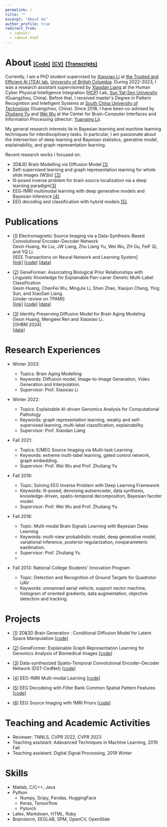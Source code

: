 ```yaml
---
permalink: /
title: ""
excerpt: "About me"
author_profile: true
redirect_from: 
  - /about/
  - /about.html
---
```

<!-- https://www.researchgate.net/profile/Wei_Wu54 -->

About  [<font size=3>[Code]</font>](https://github.com/gexinh) [<font size=3>[CV]</font>](files/cv_gexin.pdf) [<font size=3>[Transcripts]</font>](files/transcripts.pdf)  
======
Currently, I am a PhD student supervised by [Xiaoxiao Li](https://tea.ece.ubc.ca/) at [the Trusted and Efficient AI (TEA) lab](https://tea.ece.ubc.ca/), [University of British Columbia](https://www.ubc.ca/). 
During 2022-2023, I was a research assistant supervisored by [Xiaodan Liang](https://lemondan.github.io/) at the Human Cyber Physical Intelligence Integration ([HCP](https://www.sysu-hcp.net/)) Lab, [Sun Yat-Sen University](https://www.sysu.edu.cn/index.htm) (Guangzhou, China). 
Before that, I received master's Degree in Pattern Recognition and Intelligent Systems at [South China University of Technology](https://www.scut.edu.cn/en/main.htm) (Guangzhou, China). 
Since 2018, I have been co-advised by <a href="https://scholar.google.com/citations?user=oAUB9cQAAAAJ&hl=en">Zhuliang Yu</a> and [Wei Wu](https://scholar.google.com/citations?hl=zh-TW&user=HKmFkdwAAAAJ) at the Center for Brain-Computer Interfaces and Information Processing (director: [Yuanqing Li](https://scholar.google.com.sg/citations?user=wN3v1coAAAAJ&hl=en)).

My general research interests lie in Bayesian learning and machine learning techniques for interdisciplinary tasks. In particular, I am passionate about the intersection of deep learning and Bayesian statistics, geerative model, explainability, and graph representation learning. 

<!-- --- enriching one with each other: (1) Bayesian Deep Learning (BDL): Scalable Bayesian learning methods for the weight uncertainty of deep neural networks, e.g., Bayesian neural networks (BNNs). (2) Deep Bayesian Learning (DBL): Deep neural networks as flexible representation methods in Bayesian models, particularly the deep generative models (DGMs).  -->

<!-- My general research interests lie in the use and development of Bayesian learning and machine learning techniques for effective and efficient methods on Brain-Computer Interface (BCI) tasks. In particular, I am passionate about the intersection of deep learning and Bayesian statistics --- enriching one with each other: (1) Bayesian Deep Learning (BDL): Scalable Bayesian learning methods for the weight uncertainty of deep neural networks, e.g., Bayesian neural networks (BNNs). (2) Deep Bayesian Learning (DBL): Deep neural networks as flexible representation methods in Bayesian models, particularly the deep generative models (DGMs).  -->

<!-- I am broadly interested in developing new methods to incorporate prior knowledge into neural network with a probabilistic perspective. In particular, I am passionate about deep generative models (DGMs), Bayesian Deep learning, and their applications to brain signals.  -->

<!-- 
> A Brain-Computer Interface is a system that extracts and translates the brain activity patterns of a subject into messages or commands for an interactive application. Extracted brain signals are multichannel continuous-time signals with a low signal-to-noise ratio, including but not limited to Electro/Magnetoencephalography (E/MEG) and functional Magnetic Resonance Imaging (fMRI). They are widely utilized in various BCI applications such as task classification, the brain source localization (electromagnetic source imaging), and multimodal reconstruction. While deep learning has brought a revolution for BCI systems in recent years, the problems in the BCI area, such as limited and corrupted training sets, the high dimensionality of data structure, and significant divergences across trial subject’s signals, are still challenging the application of deep learning models. Thus, incorporating expert knowledge into neural networks (NNs), especially via the Bayesian paradigm, is becoming an attractive solution in BCI tasks. -->

Recent research works I focused on:
* 2D&3D Brain Modelling via Diffusion Model [[1]]()
* Self-supervised learning and graph representation learning for whole slide images (WSIs) [[2]]()
* Ill-posed inverse problem for brain source localization via a deep learning paradigm[[3]]()
* EEG-fMRI multimodal learning with deep generative models and Bayesian inference <a href="">[4]</a>
* EEG decoding and classification with hybrid models [[5]]().

 

Publications
======
 * [[1]]() Electromagnetic Source Imaging via a Data-Synthesis-Based Convolutional Encoder–Decoder Network
    <br>Gexin Huang, Ke Liu, JW Liang, Zhu Liang Yu, Wei Wu,  ZH Gu, FeiF Qi, and YQ Li.
    <br>[IEEE Transactions on Neural Network and Learning System]<br>
    <a href="https://ieeexplore.ieee.org/document/9913707">[link]</a>
    <a href="https://github.com/gexinh/ESI-DAE">[code]</a>
    <a href="https://https://neuroimage.usc.edu/brainstorm/DatasetMedianNerveNeuromag">[data]</a>

 * [[2]]() GeneFormer: Associating Biological Prior Relationships with Linguistic Knowledge for Explainable Pan-caner Genetic Multi-Label Classification
    <br>Gexin Huang, ChenFei Wu, MingJie Li, Shen Zhao, Xiaojun Chang, Ying Sun, and XiaoDan Liang.
    <br>[Under review on TPAMI]<br>
    <a href="/">[link]</a>
    <a href="https://github.com/gexinh/Omics">[code]</a>
    <a href="https://www.cancer.gov/about-nci/organization/ccg/research/structural-genomics/tcga">[data]</a>

 * [[3]]() Identity Preserving Diffusion Model for Brain Aging Modeling
    <br>Gexin Huang, Mengwei Ren and Xiaoxiao Li.
    <br>[OHBM 2024]<br>
    <a href="https://www.oasis-brains.org/">[data]</a>
	
Research Experiences
======
* Winter 2023:
  * Topics: Brain Aging Modelling   
  * Keywords: Diffusion model, Image-to-Image Generation, Video Generation and Interpolation.
  * Supervisor: Prof. Xiaoxiao Li
  
* Winter 2022:
  * Topics: Explainable AI-driven Genomics Analysis for Computational Pathology
  * Keywords: graph representation learning, weakly and self-supervised learning, multi-label classification, explainability.
  * Supervisor: Prof. Xiaodan Liang

* Fall 2021:
  * Topics: E/MEG Source Imaging via Multi-task Learning  
  * Keywords: extreme multi-label learning, gated control network, graph embedding.
  * Supervisor: Prof. Wei Wu and Prof. Zhuliang Yu 
  
* Fall 2019:
  * Topic: Solving EEG Inverse Problem with Deep Learning Framework
  * Keywords: ill-posed, denoising autoencoder, data synthesis, knowledge-driven, spatio-temporal decomposition, Bayesian facoter model.
  * Supervisor: Prof. Wei Wu and Prof. Zhuliang Yu

* Fall 2018:
  * Topic: Multi-modal Brain Signals Learning with Bayesian Deep Learning
  * Keywords: multi-view probabilistic model, deep generative model, variational inference, posterior regularization, nonparameteric eastimation.  
  * Supervisor: Prof. Zhuliang Yu
  * 
* Fall 2013: National College Students' Innovation Program
  * Topic: Detection and Recognition of Ground Targets for Quadrotor UAV
  * Keywords: unmanned aerial vehicle, support vector machine, histogram of oriented gradients, data augmentation, objective detection and tracking.

Projects
======
* [[1]]() 2D&3D Brain Generation : Conditional Diffusion Model for Latent Space Manipulation [[code]](https://github.com/gexinh/brain-diff)

* [[2]]() GeneFormer: Explainable Graph Representation Learning for Genomics Analysis of Biomedical Images [[code]](https://github.com/gexinh/Omics)

* [[3]]() Data-synthesized Spatio-Temporal Convolutional Encoder–Decoder Network (DST-CedNet) [[code]](https://github.com/gexinh/ESI-DAE)

* [[4]]() EEG-fMRI Multi-modal Learning [[code]](https://github.com/gexinh/ML-VAE)

* [[5]]() EEG Decodeing with Filter Bank Common Spatial Pattern Features [[code]](https://github.com/gexinh/EEG_decoding)

* [[6]]() EEG Source Imaging with fMRI Priors [[code]](https://github.com/gexinh/ESIBFP)  


 <!-- <img src="../images/profile2.jpg" width=20% alt="test" align=right />  -->

<!-- ![alt ](/images/profile2.jpg) -->

<!-- <img src= https://img-blog.csdnimg.cn/20200822014538211.png  width=50% /> -->

Teaching and Academic Activities
======
* Reviewer: TNNLS, CVPR 2022, CVPR 2023
* Teaching assistant: Adavanced Techniques in Machine Learning, 2019 Fall
* Teaching assistant: Digital Signal Processing, 2019 Winter
  

Skills
======
* Matlab, C/C++, Java
* Python
  * Numpy, Scipy, Pandas, HuggingFace
  * Keras, Tensorflow
  * Pytorch
* Latex, Markdown, HTML, Ruby
* Brainstorm, EEGLAB, SPM, OpenCV, OpenSlide